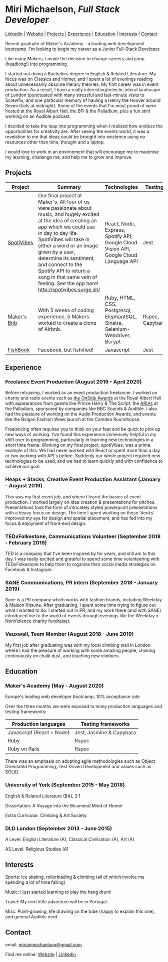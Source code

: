 # **Miri Michaelson**,  *Full Stack Developer*
 [Linkedin](https://www.linkedin.com/in/miri-michaelson-010119149/) | [Website](https://mirimichaelson.persona.co/) | [Projects](#Projects) | [Experience](#Experience) | [Education](#Education) | [Interests](#Interests) | [Contact](#Contact)


Recent graduate of Maker's Academy - a leading web development bootcamp. I'm looking to begin my career as a Junior Full-Stack Developer.

Like many Makers, I made the decision to change careers and jump (headlong!) into programming. 

I started out doing a Bachelors degree in English & Related Literature. My focus was on Classics and Homer, and I spent a lot of evenings reading about unnecessarily obscure literary theories. My first career was in event production. As a result, I have a really interesting/eclectic interal landscape of London (punctuated with many stressful and last-minute visits to Screwfix, and one particular memory of hauling a Henry the Hoover around Seven Dials at midnight). Some of the events that I'm most proud of were hosted at the Royal Albert Hall, the BFI & the Palladium, plus a fun stint working on an Audible podcast. 

I decided to take the leap into programming when I realised how endless the opportunities for creativity are. After seeing the events world, it was a revelation to me that ideas could be brought into existence using no resources other than time, thought and a laptop. 

I would love to work in an environment that will encourage me to maximise my learning, challenge me, and help me to grow and improve. 


## Projects


Project	| Summary |	Technologies |	Testing
-------- | --------  | -------- | --------
[SpotiVibes](https://github.com/mirimichaelson/spotiVibes) |	Our final project at Maker's. All four of us were passionate about music, and hugely excited at the idea of creating an app which we could use in day to day life.  SpotiVibes will take in either a word or an image given by a user, determine its sentiment, and connect to the Spotify API to return a song in that same vein of feeling. See the app here! http://spotivibes.surge.sh/| 	React, Node, Express, Spotify API, Google Cloud Vision API, Google Cloud Language API |	Jest
[Maker's Bnb](https://github.com/samlandman/Makersbnb) |	With 5 weeks of coding experience, 5 Makers worked to create a clone of Airbnb.	| Ruby, HTML, CSS, Postgresql, ElephantSQL, Sinatra, Selenium-Webdriver, Bcrypt | Rspec, Capybara
[FishBook](https://github.com/stupot1/acebook-ciao-pescao)	| Facebook, but fishified! |	Javascript | Jest

## Experience

### Freelance Event Production (August 2019 - April 2020)
Before retraining, I worked as an event production freelancer. I worked on charity and radio events such as [the OnSide Awards](https://www.onsideyouthzones.org/onside-awards/) at the Royal Albert Hall with appearances from guests like Prince Harry & The Script, the [ARIAs](https://www.radioacademy.org/arias/) at the Palladium, sponsored by companies like BBC Sounds & Audible. I also had the pleasure of working on the Audio Production Awards, and events like the Bvlgari Fashion Week launch at the Camden Roundhouse. 

Freelancing often requires you to think on your feet and be quick to pick up new ways of working. I've found this experience immensely helpful in my shift over to programming, particularly in learning new technologies in a short time frame. Working on my final project, spotiVibes, was a prime example of this. We had never worked with React or spent more than a day or two working with API's before. Suddenly our whole project required new technologies to be used, and we had to learn quickly and with confidence to achieve our goal. 

### Heaps + Stacks, Creative Event Production Assistant (January - August 2019) 

This was my first event job, and where I learnt the basics of event production. I worked largely on idea creation & presentations for pitches. Presentations took the form of intricately styled powerpoint presentations with a heavy focus on design. The time I spent working on these 'decks' improved my eye for design and spatial placement, and has fed into my focus & enjoyment of front-end design.

### TEDxFolkestone, Communications Volunteer (September 2018 - February 2019)

TED is a company that I've been inspired by for years, and still am to this day. I was really excited and grateful to spend some time volunteering with TEDxFolkestone to help them to organise their social media strategies on Facebook & Instagram. 

### SANE Communications, PR intern (September 2018 - January 2019)

Sane is a PR company which works with fashion brands, including Weekday & Maison Kitsune. After graduating, I spent some time trying to figure out what I wanted to do. I started out in PR, and my work there (and with SANE) introduced me to the world of events through evenings like the Weekday x NonViolence charity fundraiser.

### Vauxwall, Team Member (August 2018 - June 2019) 
My first job after graduating was with my local climbing wall in London where I had the pleasure of working with some amazing people, choking continuously on chalk dust, and teaching new climbers. 


## Education

### Maker's Academy (May - August 2020)

Europe's leading web developer bootcamp, 10% acceptance rate

Over the three months we were exposed to many production languages and testing frameworks:

Production languages  |	Testing frameworks
-------- | --------
Javascript (React + Node) | Jest, Jasmine & Capybara
Ruby	| Rspec
Ruby on Rails	| Rspec

There was an emphasis on adopting agile methodologies such as Object Orientated Programming, Test Driven Development and values such as SOLID.


### University of York (September 2015 - May 2018)
English & Related Literature (BA), 2:1

Dissertation: A Voyage into the Bicameral Mind of Homer

Extra Curricular: Climbing & Art Society.

### DLD London (September 2013 - June 2015)
A Level: English Literature (A), Classical Civilisation (A), Art (A)

AS Level: Religious Studies (A)

## Interests

Sports: Ice skating, rollerblading & climbing (all of which involve me spending a lot of time falling)

Music: I just started learning to play the hang drum!

Travel: My next little adventure will be in Portugal.

Misc: Plant-growing, life drawing on the tube (happy to explain this one), and general Audible nerd 


## Contact

email: miriammichaelson@gmail.com

Find me online: [Website](https://mirimichaelson.persona.co/) | [Linkedin](https://www.linkedin.com/in/miri-michaelson-010119149/) 

